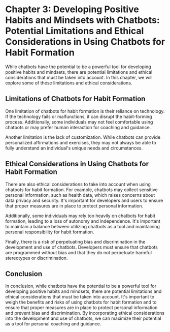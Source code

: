 Chapter 3: Developing Positive Habits and Mindsets with Chatbots: Potential Limitations and Ethical Considerations in Using Chatbots for Habit Formation
========================================================================================================================================================

While chatbots have the potential to be a powerful tool for developing positive habits and mindsets, there are potential limitations and ethical considerations that must be taken into account. In this chapter, we will explore some of these limitations and ethical considerations.

Limitations of Chatbots for Habit Formation
-------------------------------------------

One limitation of chatbots for habit formation is their reliance on technology. If the technology fails or malfunctions, it can disrupt the habit-forming process. Additionally, some individuals may not feel comfortable using chatbots or may prefer human interaction for coaching and guidance.

Another limitation is the lack of customization. While chatbots can provide personalized affirmations and exercises, they may not always be able to fully understand an individual's unique needs and circumstances.

Ethical Considerations in Using Chatbots for Habit Formation
------------------------------------------------------------

There are also ethical considerations to take into account when using chatbots for habit formation. For example, chatbots may collect sensitive personal information, such as health data, which raises concerns about data privacy and security. It's important for developers and users to ensure that proper measures are in place to protect personal information.

Additionally, some individuals may rely too heavily on chatbots for habit formation, leading to a loss of autonomy and independence. It's important to maintain a balance between utilizing chatbots as a tool and maintaining personal responsibility for habit formation.

Finally, there is a risk of perpetuating bias and discrimination in the development and use of chatbots. Developers must ensure that chatbots are programmed without bias and that they do not perpetuate harmful stereotypes or discrimination.

Conclusion
----------

In conclusion, while chatbots have the potential to be a powerful tool for developing positive habits and mindsets, there are potential limitations and ethical considerations that must be taken into account. It's important to weigh the benefits and risks of using chatbots for habit formation and to ensure that proper measures are in place to protect personal information and prevent bias and discrimination. By incorporating ethical considerations into the development and use of chatbots, we can maximize their potential as a tool for personal coaching and guidance.
